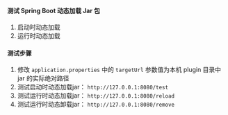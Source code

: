 #### 测试 Spring Boot 动态加载 Jar 包
1. 启动时动态加载
2. 运行时动态加载

#### 测试步骤
1. 修改 `application.properties` 中的 `targetUrl` 参数值为本机 plugin 目录中 jar 的实际绝对路径
2. 测试启动时动态加载jar： `http://127.0.0.1:8080/test`
3. 测试运行时动态加载jar： `http://127.0.0.1:8080/reload`
4. 测试运行时动态卸载jar： `http://127.0.0.1:8080/remove`